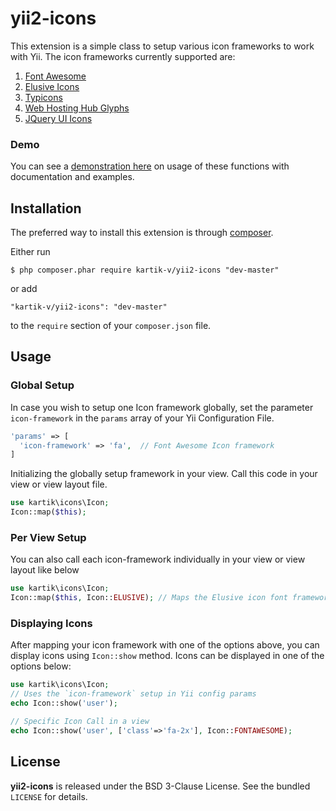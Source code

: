 yii2-icons
==========

This extension is a simple class to setup various icon frameworks to work with Yii. The icon frameworks currently supported are:

1. [Font Awesome](http://fortawesome.github.io/Font-Awesome/)
2. [Elusive Icons](http://shoestrap.org/downloads/elusive-icons-webfont/)
3. [Typicons](http://typicons.com/)
4. [Web Hosting Hub Glyphs](http://www.webhostinghub.com/glyphs/)
5. [JQuery UI Icons](http://api.jqueryui.com/theming/icons/)

### Demo
You can see a [demonstration here](http://demos.krajee.com/icons) on usage of these functions with documentation and examples.

## Installation

The preferred way to install this extension is through [composer](http://getcomposer.org/download/).

Either run

```
$ php composer.phar require kartik-v/yii2-icons "dev-master"
```

or add

```
"kartik-v/yii2-icons": "dev-master"
```

to the ```require``` section of your `composer.json` file.

## Usage

### Global Setup

In case you wish to setup one Icon framework globally, set the parameter `icon-framework` in the `params` array of your Yii Configuration File.

```php
'params' => [
  'icon-framework' => 'fa',  // Font Awesome Icon framework
]
```
Initializing the globally setup framework in your view. Call this code in your view or view layout file.

```php
use kartik\icons\Icon;
Icon::map($this);  
```

### Per View Setup

You can also call each icon-framework individually in your view or view layout like below

```php
use kartik\icons\Icon;
Icon::map($this, Icon::ELUSIVE); // Maps the Elusive icon font framework
```

### Displaying Icons
After mapping your icon framework with one of the options above, you can display icons using `Icon::show` method. Icons can be displayed in one of the options below:

```php
use kartik\icons\Icon;
// Uses the `icon-framework` setup in Yii config params
echo Icon::show('user'); 

// Specific Icon Call in a view
echo Icon::show('user', ['class'=>'fa-2x'], Icon::FONTAWESOME); 
```


## License

**yii2-icons** is released under the BSD 3-Clause License. See the bundled `LICENSE` for details.
